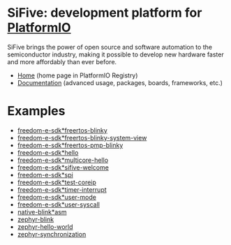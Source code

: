 
# SiFive: development platform for [PlatformIO](https://platformio.org)

SiFive brings the power of open source and software automation to the semiconductor industry, making it possible to develop new hardware faster and more affordably than ever before. 

* [Home](https://platformio.org/platforms/sifive) (home page in PlatformIO Registry)
* [Documentation](https://docs.platformio.org/page/platforms/sifive.html) (advanced usage, packages, boards, frameworks, etc.)

# Examples

* [freedom-e-sdk*freertos-blinky](https://github.com/platformio/platform-sifive/tree/master/examples/freedom-e-sdk*freertos-blinky)
* [freedom-e-sdk*freertos-blinky-system-view](https://github.com/platformio/platform-sifive/tree/master/examples/freedom-e-sdk*freertos-blinky-system-view)
* [freedom-e-sdk*freertos-pmp-blinky](https://github.com/platformio/platform-sifive/tree/master/examples/freedom-e-sdk*freertos-pmp-blinky)
* [freedom-e-sdk*hello](https://github.com/platformio/platform-sifive/tree/master/examples/freedom-e-sdk*hello)
* [freedom-e-sdk*multicore-hello](https://github.com/platformio/platform-sifive/tree/master/examples/freedom-e-sdk*multicore-hello)
* [freedom-e-sdk*sifive-welcome](https://github.com/platformio/platform-sifive/tree/master/examples/freedom-e-sdk*sifive-welcome)
* [freedom-e-sdk*spi](https://github.com/platformio/platform-sifive/tree/master/examples/freedom-e-sdk*spi)
* [freedom-e-sdk*test-coreip](https://github.com/platformio/platform-sifive/tree/master/examples/freedom-e-sdk*test-coreip)
* [freedom-e-sdk*timer-interrupt](https://github.com/platformio/platform-sifive/tree/master/examples/freedom-e-sdk*timer-interrupt)
* [freedom-e-sdk*user-mode](https://github.com/platformio/platform-sifive/tree/master/examples/freedom-e-sdk*user-mode)
* [freedom-e-sdk*user-syscall](https://github.com/platformio/platform-sifive/tree/master/examples/freedom-e-sdk*user-syscall)
* [native-blink*asm](https://github.com/platformio/platform-sifive/tree/master/examples/native-blink*asm)
* [zephyr-blink](https://github.com/platformio/platform-sifive/tree/master/examples/zephyr-blink)
* [zephyr-hello-world](https://github.com/platformio/platform-sifive/tree/master/examples/zephyr-hello-world)
* [zephyr-synchronization](https://github.com/platformio/platform-sifive/tree/master/examples/zephyr-synchronization)
